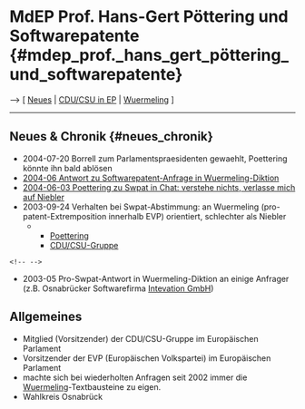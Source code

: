 # MdEP Prof. Hans-Gert Pöttering und Softwarepatente {#mdep_prof._hans_gert_pöttering_und_softwarepatente}

\--\> \[ [ Neues](SwpatcninoDe "wikilink") \| [ CDU/CSU in
EP](ElectDeCducsu0405De "wikilink") \| [
Wuermeling](SwpatjwuermelingDe "wikilink") \]

------------------------------------------------------------------------

## Neues & Chronik {#neues_chronik}

-   2004-07-20 Borrell zum Parlamentspraesidenten gewaehlt, Poettering
    könnte ihn bald ablösen
-   [ 2004-06 Antwort zu Softwarepatent-Anfrage in
    Wuermeling-Diktion](LtrPoetteringClassen0406De "wikilink")
-   [ 2004-06-03 Poettering zu Swpat in Chat: verstehe nichts, verlasse
    mich auf Niebler](Poettering040603De "wikilink")
-   2003-09-24 Verhalten bei Swpat-Abstimmung: an Wuermeling
    (pro-patent-Extremposition innerhalb EVP) orientiert, schlechter als
    Niebler
    -   -   [Poettering](http://beauprez.net/softpat/lobbybase/mepsummary.php?name=Poettering "wikilink")
        -   [CDU/CSU-Gruppe](http://beauprez.net/softpat/lobbybase/search.php?region=&country=DE&party=PPE-DE "wikilink")

```{=html}
<!-- -->
```
-   2003-05 Pro-Swpat-Antwort in Wuermeling-Diktion an einige Anfrager
    (z.B. Osnabrücker Softwarefirma [Intevation
    GmbH](http://www.intevation.de/ "wikilink"))

## Allgemeines

-   Mitglied (Vorsitzender) der CDU/CSU-Gruppe im Europäischen Parlament
-   Vorsitzender der EVP (Europäischen Volkspartei) im Europäischen
    Parlament
-   machte sich bei wiederholten Anfragen seit 2002 immer die [
    Wuermeling](SwpatjwuermelingDe "wikilink")-Textbausteine zu eigen.
-   Wahlkreis Osnabrück
